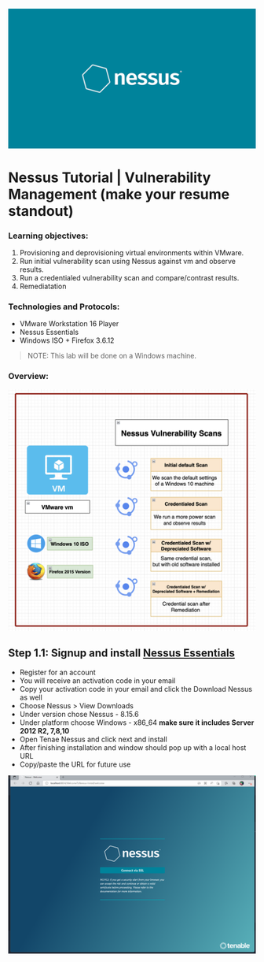 ![](images/Tenable%2BNessus%2Bbanner.png)

# Nessus Tutorial | Vulnerability Management (make your resume standout)
### Learning objectives:
1. Provisioning and deprovisioning virtual environments within VMware.
2. Run initial vulnerability scan using Nessus against vm and observe results.
3. Run a credentialed vulnerability scan and compare/contrast results.
4. Remediatation

### Technologies and Protocols:
* VMware Workstation 16 Player
* Nessus Essentials 
* Windows ISO + Firefox 3.6.12

> NOTE: This lab will be done on a Windows machine.
 
### Overview:
![](images/nessus_overview.png)

## Step 1.1: Signup and install [Nessus Essentials](https://www.tenable.com/products/nessus/nessus-essentials)
- Register for an account
- You will receive an activation code in your email
- Copy your activation code in your email and click the Download Nessus as well
- Choose Nessus > View Downloads 
- Under version chose Nessus - 8.15.6
- Under platform choose Windows - x86_64 **make sure it includes Server 2012 R2, 7,8,10**
- Open Tenae Nessus and click next and install
- After finishing installation and window should pop up with a local host URL 
- Copy/paste the URL for future use 

![](images/S1.1.png)




































